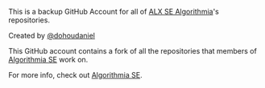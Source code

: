 This is a backup GitHub Account for all of <a href="https://github.com/ALX-SE-Algorithmia">ALX SE Algorithmia</a>'s repositories.

Created by <a href="https://github.com/dohoudaniel/">@dohoudaniel</a>

This GitHub account contains a fork of all the repositories that members of <a href="https://github.com/ALX-SE-Algorithmia/">Algorithmia SE</a> work on.

For more info, check out <a href="https://github.com/ALX-SE-Algorithmia">Algorithmia SE</a>.

<!---
Algorithmia-SE-2023/Algorithmia-SE-2023 is a ✨ special ✨ repository because its `README.md` (this file) appears on your GitHub profile.
You can click the Preview link to take a look at your changes.
--->
